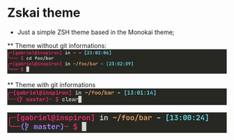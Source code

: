 # Zskai theme

* Just a simple ZSH theme based in the Monokai theme;

** Theme without git informations:
![Image of the theme](./images/theme_image.jpeg)

** Theme with git informations
![Image of the theme whit git red](./images/git_branch_red.jpeg)

![Image of the theme whit git red](./images/git_branch_purple.jpeg)